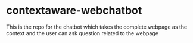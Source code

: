 # contextaware-webchatbot
This is the repo for the chatbot which takes the complete webpage as the context and the user can ask question related to the webpage

